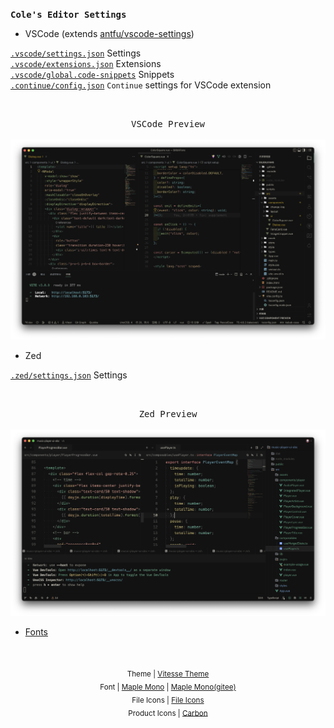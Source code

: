 <samp><b>Cole's Editor Settings</b></samp>

- VSCode (extends [antfu/vscode-settings](https://github.com/antfu/vscode-settings))

[`.vscode/settings.json`](.vscode/settings.json) Settings<br>
[`.vscode/extensions.json`](.vscode/extensions.json) Extensions<br>
[`.vscode/global.code-snippets`](.vscode/global.code-snippets) Snippets<br>
[`.continue/config.json`](.continue/config.json) `Continue` settings for VSCode extension<br>

<br>
<p align="center">
  <samp>VSCode Preview</samp><br><br>
  <img src="./vscode-preview.png">
</p>

- Zed

[`.zed/settings.json`](.zed/settings.json) Settings<br>

<br>
<p align="center">
  <samp>Zed Preview</samp><br><br>
  <img src="./zed-preview.png">
</p>

- [Fonts](./font)

<br>
<p align="center">
    <sub>
      Theme | <a href="https://github.com/antfu/vscode-theme-vitesse">Vitesse Theme</a><br>
      Font | <a href="https://github.com/subframe7536/Maple-font">Maple Mono</a> | <a href="https://gitee.com/subframe7536">Maple Mono(gitee)</a><br>
      File Icons | <a href="https://marketplace.visualstudio.com/items?itemName=file-icons.file-icons">File Icons</a><br>
      Product Icons | <a href="https://github.com/antfu/vscode-icons-carbon">Carbon</a>
    </sub>
</p>

